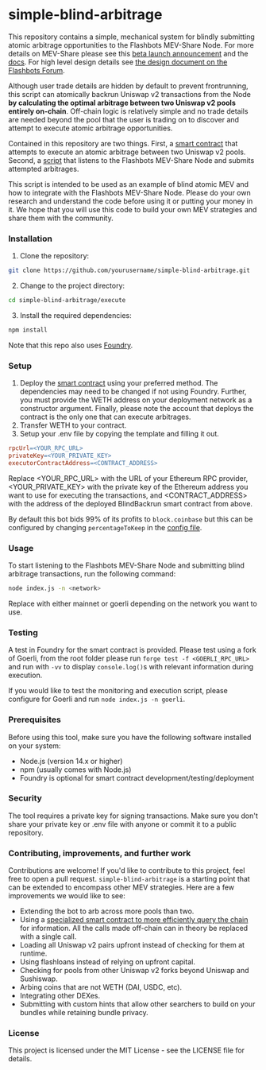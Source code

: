 # simple-blind-arbitrage
This repository contains a simple, mechanical system for blindly submitting atomic arbitrage opportunities to the Flashbots MEV-Share Node. For more details on MEV-Share please see this [beta launch announcement](https://collective.flashbots.net/t/announcing-mev-share-beta/1650) and the [docs](https://docs.flashbots.net/flashbots-mev-share/overview). For high level design details see [the design document on the Flashbots Forum](https://collective.flashbots.net/t/mev-share-programmably-private-orderflow-to-share-mev-with-users/1264).

Although user trade details are hidden by default to prevent frontrunning, this script can atomically backrun Uniswap v2 transactions from the Node **by calculating the optimal arbitrage between two Uniswap v2 pools entirely on-chain**. Off-chain logic is relatively simple and no trade details are needed beyond the pool that the user is trading on to discover and attempt to execute atomic arbitrage opportunities.

Contained in this repository are two things. First, a [smart contract](/src/BlindBackrunLogic.sol) that attempts to execute an atomic arbitrage between two Uniswap v2 pools. Second, a [script](/execute/index.js) that listens to the Flashbots MEV-Share Node and submits attempted arbitrages.

This script is intended to be used as an example of blind atomic MEV and how to integrate with the Flashbots MEV-Share Node. Please do your own research and understand the code before using it or putting your money in it. We hope that you will use this code to build your own MEV strategies and share them with the community.

### Installation

1. Clone the repository:
```bash
git clone https://github.com/yourusername/simple-blind-arbitrage.git
```

2. Change to the project directory:
```bash
cd simple-blind-arbitrage/execute
```

3. Install the required dependencies:
```bash
npm install
```

Note that this repo also uses [Foundry](https://github.com/foundry-rs/foundry).

### Setup
1. Deploy the [smart contract](/src/BlindBackrunLogic.sol) using your preferred method. The dependencies may need to be changed if not using Foundry. Further, you must provide the WETH address on your deployment network as a constructor argument. Finally, please note the account that deploys the contract is the only one that can execute arbitrages.
2. Transfer WETH to your contract.
3. Setup your .env file by copying the template and filling it out. 

```makefile
rpcUrl=<YOUR_RPC_URL>
privateKey=<YOUR_PRIVATE_KEY>
executorContractAddress=<CONTRACT_ADDRESS>
```
Replace <YOUR_RPC_URL> with the URL of your Ethereum RPC provider, <YOUR_PRIVATE_KEY> with the private key of the Ethereum address you want to use for executing the transactions, and <CONTRACT_ADDRESS> with the address of the deployed BlindBackrun smart contract from above.

By default this bot bids 99% of its profits to `block.coinbase` but this can be configured by changing `percentageToKeep` in the [config file](./execute/utils/config.json). 

### Usage
To start listening to the Flashbots MEV-Share Node and submitting blind arbitrage transactions, run the following command:
```bash
node index.js -n <network>
```
Replace <network> with either mainnet or goerli depending on the network you want to use. 

### Testing
A test in Foundry for the smart contract is provided. Please test using a fork of Goerli, from the root folder please run `forge test -f <GOERLI_RPC_URL>` and run with `-vv` to display `console.log()`s with relevant information during execution.

If you would like to test the monitoring and execution script, please configure for Goerli and run `node index.js -n goerli`.

### Prerequisites
Before using this tool, make sure you have the following software installed on your system:

* Node.js (version 14.x or higher)
* npm (usually comes with Node.js)
* Foundry is optional for smart contract development/testing/deployment

### Security
The tool requires a private key for signing transactions. Make sure you don't share your private key or .env file with anyone or commit it to a public repository.

### Contributing, improvements, and further work
Contributions are welcome! If you'd like to contribute to this project, feel free to open a pull request. `simple-blind-arbitrage` is a starting point that can be extended to encompass other MEV strategies. Here are a few improvements we would like to see:
- Extending the bot to arb across more pools than two.
- Using a [specialized smart contract to more efficiently query the chain](https://github.com/flashbots/simple-arbitrage/blob/master/contracts/UniswapFlashQuery.sol) for information. All the calls made off-chain can in theory be replaced with a single call.
- Loading all Uniswap v2 pairs upfront instead of checking for them at runtime.
- Using flashloans instead of relying on upfront capital.
- Checking for pools from other Uniswap v2 forks beyond Uniswap and Sushiswap.
- Arbing coins that are not WETH (DAI, USDC, etc).
- Integrating other DEXes.
- Submitting with custom hints that allow other searchers to build on your bundles while retaining bundle privacy.

### License
This project is licensed under the MIT License - see the LICENSE file for details.
